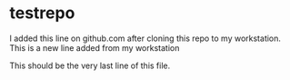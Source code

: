 # testrepo

I added this line on github.com after cloning this repo to my workstation.
This is a new line added from my workstation

This should be the very last line of this file.
